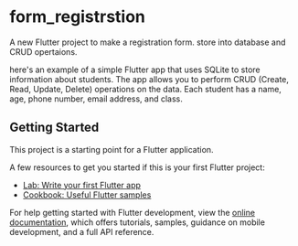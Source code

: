 # form_registrstion

A new Flutter project to make a registration form. store into database and CRUD opertaions.

here's an example of a simple Flutter app that uses SQLite to store information about students.
The app allows you to perform CRUD (Create, Read, Update, Delete) operations on the data.
Each student has a name, age, phone number, email address, and class.

## Getting Started

This project is a starting point for a Flutter application.

A few resources to get you started if this is your first Flutter project:

- [Lab: Write your first Flutter app](https://docs.flutter.dev/get-started/codelab)
- [Cookbook: Useful Flutter samples](https://docs.flutter.dev/cookbook)

For help getting started with Flutter development, view the
[online documentation](https://docs.flutter.dev/), which offers tutorials,
samples, guidance on mobile development, and a full API reference.
